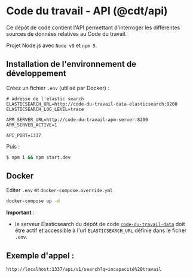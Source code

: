 # Code du travail - API (@cdt/api)

Ce dépôt de code contient l'API permettant d'intérroger les différentes sources de données relatives au Code du travail.

Projet Node.js avec `Node v9` et `npm 5`.

## Installation de l'environnement de développement

Créez un fichier `.env` (utilisé par Docker) :

```shell
# adresse de l'elastic search
ELASTICSEARCH_URL=http://code-du-travail-data-elasticsearch:9200
ELASTICSEARCH_LOG_LEVEL=trace

APM_SERVER_URL=http://code-du-travail-apm-server:8200
APM_SERVER_ACTIVE=1

API_PORT=1337
```

Puis :

```bash
$ npm i && npm start.dev
```

## Docker

Editer `.env` et `docker-compose.override.yml`

```sh
docker-compose up -d
```

**Important** :

- le serveur Elasticsearch du dépôt de code [`code-du-travail-data`](https://github.com/SocialGouv/code-du-travail-numerique/tree/master/packages/code-du-travail-data) doit être actif et accessible à l'url `ELASTICSEARCH_URL` définie dans le ficher `.env`.

## Exemple d'appel :

```shell
http://localhost:1337/api/v1/search?q=incapacité%20travail
```

